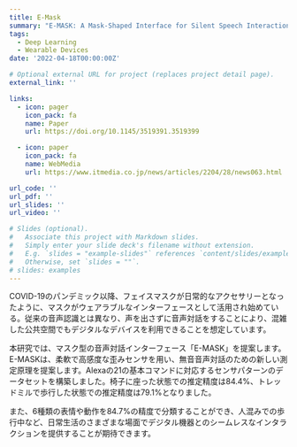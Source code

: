```yaml
---
title: E-Mask
summary: "E-MASK: A Mask-Shaped Interface for Silent Speech Interaction with Flexible Strain Sensors"
tags:
  - Deep Learning
  - Wearable Devices
date: '2022-04-18T00:00:00Z'

# Optional external URL for project (replaces project detail page).
external_link: ''

links:
  - icon: pager
    icon_pack: fa
    name: Paper
    url: https://doi.org/10.1145/3519391.3519399

  - icon: paper
    icon_pack: fa
    name: WebMedia
    url: https://www.itmedia.co.jp/news/articles/2204/28/news063.html

url_code: ''
url_pdf: ''
url_slides: ''
url_video: ''

# Slides (optional).
#   Associate this project with Markdown slides.
#   Simply enter your slide deck's filename without extension.
#   E.g. `slides = "example-slides"` references `content/slides/example-slides.md`.
#   Otherwise, set `slides = ""`.
# slides: examples
---
```


COVID-19のパンデミック以降、フェイスマスクが日常的なアクセサリーとなったように、マスクがウェアラブルなインターフェースとして活用され始めている。従来の音声認識とは異なり、声を出さずに音声対話をすることにより、混雑した公共空間でもデジタルなデバイスを利用できることを想定しています。

本研究では、マスク型の音声対話インターフェース「E-MASK」を提案します。E-MASKは、柔軟で高感度な歪みセンサを用い、無音音声対話のための新しい測定原理を提案します。Alexaの21の基本コマンドに対応するセンサパターンのデータセットを構築しました。椅子に座った状態での推定精度は84.4%、トレッドミルで歩行した状態での推定精度は79.1%となりました。

また、6種類の表情や動作を84.7%の精度で分類することができ、人混みでの歩行中など、日常生活のさまざまな場面でデジタル機器とのシームレスなインタラクションを提供することが期待できます。

<br>
<br>